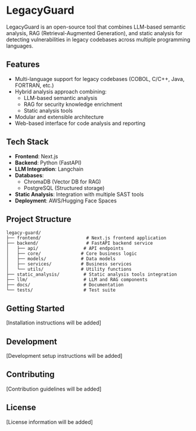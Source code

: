 # LegacyGuard

LegacyGuard is an open-source tool that combines LLM-based semantic analysis, RAG (Retrieval-Augmented Generation), and static analysis for detecting vulnerabilities in legacy codebases across multiple programming languages.

## Features

- Multi-language support for legacy codebases (COBOL, C/C++, Java, FORTRAN, etc.)
- Hybrid analysis approach combining:
  - LLM-based semantic analysis
  - RAG for security knowledge enrichment
  - Static analysis tools
- Modular and extensible architecture
- Web-based interface for code analysis and reporting

## Tech Stack

- **Frontend**: Next.js
- **Backend**: Python (FastAPI)
- **LLM Integration**: Langchain
- **Databases**: 
  - ChromaDB (Vector DB for RAG)
  - PostgreSQL (Structured storage)
- **Static Analysis**: Integration with multiple SAST tools
- **Deployment**: AWS/Hugging Face Spaces

## Project Structure

```
legacy-guard/
├── frontend/                 # Next.js frontend application
├── backend/                  # FastAPI backend service
│   ├── api/                 # API endpoints
│   ├── core/               # Core business logic
│   ├── models/             # Data models
│   ├── services/           # Business services
│   └── utils/              # Utility functions
├── static_analysis/         # Static analysis tools integration
├── llm/                     # LLM and RAG components
├── docs/                    # Documentation
└── tests/                   # Test suite
```

## Getting Started

[Installation instructions will be added]

## Development

[Development setup instructions will be added]

## Contributing

[Contribution guidelines will be added]

## License

[License information will be added] 
